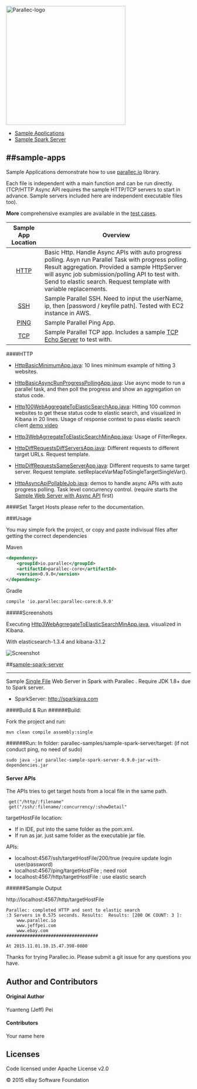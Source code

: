 <a href="http://www.parallec.io"><img alt="Parallec-logo" src="http://www.parallec.io/images/parallec-logo.png" width="325"></a>



- [Sample Applications](#sample-apps)
- [Sample Spark Server](#sample-spark-server)

##sample-apps <a name="sample-apps"></a>
------
Sample Applications demonstrate how to use [parallec.io](http://www.parallec.io) library. 

Each file is independent with a main function and can be run directly. (TCP/HTTP Async API requires the sample HTTP/TCP servers to start in advance. Sample servers included here are independent executable files too).

**More** comprehensive examples are available in the [test cases](https://github.com/eBay/parallec/tree/master/src/test/java/io/parallec/core).

| Sample App Location | Overview                                                                                                                                                                                                         |
|:-------------------:|------------------------------------------------------------------------------------------------------------------------------------------------------------------------------------------------------------------|
|         [HTTP](https://github.com/eBay/parallec-samples/tree/master/sample-apps/src/main/java/io/parallec/sample/app/http)        | Basic Http.  Handle Async APIs with auto progress polling. Asyn run Parallel Task with progress polling. Result aggregation. Provided a sample HttpServer will async job submission/polling API to test with.  Send to elastic search. Request template with variable replacements.   |
|         [SSH](https://github.com/eBay/parallec-samples/tree/master/sample-apps/src/main/java/io/parallec/sample/app/ssh)         | Sample Parallel SSH. Need to input the userName, ip, then [password / keyfile path]. Tested with EC2 instance in AWS.                                                                                            |
|         [PING](https://github.com/eBay/parallec-samples/tree/master/sample-apps/src/main/java/io/parallec/sample/app/ping)        | Sample Parallel Ping App.                                                                                                                                                                                        |
|         [TCP](https://github.com/eBay/parallec-samples/tree/master/sample-apps/src/main/java/io/parallec/sample/app/tcp)         | Sample Parallel TCP app. Includes a sample [TCP Echo Server](https://github.com/eBay/parallec-samples/blob/master/sample-apps/src/main/java/io/parallec/sample/app/tcp/sampleserver/TcpEchoServer.java)  to test with.                                                                                                                                        |

####HTTP
- [HttpBasicMinimumApp.java](https://github.com/eBay/parallec-samples/blob/master/sample-apps/src/main/java/io/parallec/sample/app/http/HttpBasicMinimumApp.java): 10 lines minimum example of hitting 3 websites.

- [HttpBasicAsyncRunProgressPollingApp.java](https://github.com/eBay/parallec-samples/blob/master/sample-apps/src/main/java/io/parallec/sample/app/http/HttpBasicAsyncRunProgressPollingApp.java): Use async mode to run a parallel task, and then poll the progress and show an aggregation on status code.

- [Http100WebAggregateToElasticSearchApp.java](https://github.com/eBay/parallec-samples/blob/master/sample-apps/src/main/java/io/parallec/sample/app/http/Http100WebAggregateToElasticSearchApp.java): Hitting 100 common websites to get these status code to elastic search, and visualized in Kibana in 20 lines. Usage of response context to pass elastic search client [demo video](https://www.youtube.com/watch?v=sDIP_Ujxkl4)

- [Http3WebAgrregateToElasticSearchMinApp.java](https://github.com/eBay/parallec-samples/blob/master/sample-apps/src/main/java/io/parallec/sample/app/http/Http3WebAgrregateToElasticSearchMinApp.java): Usage of FilterRegex.

- [HttpDiffRequestsDiffServersApp.java](https://github.com/eBay/parallec-samples/blob/master/sample-apps/src/main/java/io/parallec/sample/app/http/HttpDiffRequestsDiffServersApp.java): Different requests to different target URLs. Request template.
- [HttpDiffRequestsSameServerApp.java](https://github.com/eBay/parallec-samples/blob/master/sample-apps/src/main/java/io/parallec/sample/app/http/HttpDiffRequestsSameServerApp.java): Different requests to same target server. Request template. setReplaceVarMapToSingleTargetSingleVar().

- [HttpAsyncApiPollableJob.java](https://github.com/eBay/parallec-samples/blob/master/sample-apps/src/main/java/io/parallec/sample/app/http/HttpAsyncApiPollableJob.java): demos to handle async APIs with auto progress polling. Task level concurrency control.  (require starts the [Sample Web Server with Async API](HttpServerSampleAsyncApiWithPollableJob) first)

####Set Target Hosts
please refer to the documentation. 

###Usage

You may simple fork the project, or copy and paste indivisual files after getting the correct dependencies 

Maven

```xml
<dependency>
	<groupId>io.parallec</groupId>
	<artifactId>parallec-core</artifactId>
	<version>0.9.0</version>
</dependency>
```

Gradle

```xml
compile 'io.parallec:parallec-core:0.9.0'
```


#####Screenshots

Executing [Http3WebAgrregateToElasticSearchMinApp.java](https://github.com/eBay/parallec-samples/blob/master/sample-apps/src/main/java/io/parallec/sample/app/http/Http3WebAgrregateToElasticSearchMinApp.java), visualized in Kibana.

With elasticsearch-1.3.4 and kibana-3.1.2

![Screenshot](http://www.parallec.io/images/screenshots/elastic-aggre-web3.png) 


##[sample-spark-server](https://github.com/eBay/parallec-samples/blob/master/sample-spark-server/src/main/java/io/parallec/ebay/server/ParallecSparkServer.java) <a name="sample-spark-server"></a>

------
Sample [Single File](https://github.com/eBay/parallec-samples/blob/master/sample-spark-server/src/main/java/io/parallec/ebay/server/ParallecSparkServer.java) Web Server in Spark with Parallec . Require JDK 1.8+ due to Spark server.
 
- SparkServer: http://sparkjava.com

####Build & Run
######Build:

Fork the project and run:

	mvn clean compile assembly:single

######Run: 
In folder: parallec-samples/sample-spark-server/target: (if not conduct ping, no need of sudo)
	
	sudo java -jar parallec-sample-spark-server-0.9.0-jar-with-dependencies.jar


#### Server APIs 

The APIs tries to get target hosts from a local file in the same path.  

```
 get("/http/:filename"
 get("/ssh/:filename/:concurrency/:showDetail"
```

targetHostFile location: 

- If in IDE, put into the same folder as the pom.xml.
- If run as jar. just same folder as the executable jar file.

APIs:

- localhost:4567/ssh/targetHostFile/200/true  (require update login user/password)
- localhost:4567/ping/targetHostFile  ; need root
- localhost:4567/http/targetHostFile :  use elastic search

######Sample Output

http://localhost:4567/http/targetHostFile



```
Parallec: completed HTTP and sent to elastic search 
:3 Servers in 0.575 seconds. Results:  Results: [200 OK COUNT: 3 ]:
	www.parallec.io
	www.jeffpei.com
	www.ebay.com
###################################

At 2015.11.01.10.15.47.398-0800
```	 

Thanks for trying Parallec.io. Please submit a git issue for any questions you have.

## Author and Contributors
#### Original Author
Yuanteng (Jeff) Pei

#### Contributors

Your name here

## Licenses

Code licensed under Apache License v2.0

© 2015 eBay Software Foundation


 
 
 
 